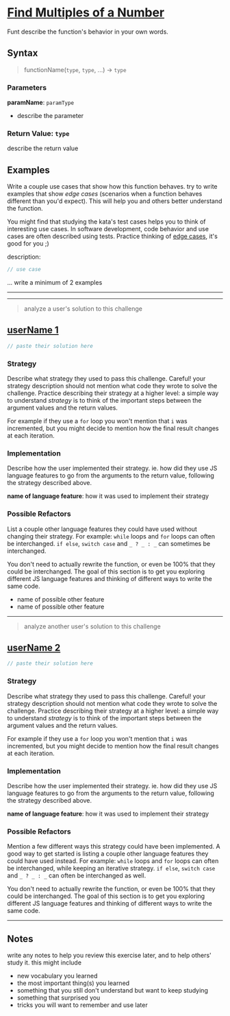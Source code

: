 # [Find Multiples of a Number](https://www.codewars.com/kata/58ca658cc0d6401f2700045f)

Funt
describe the function's behavior in your own words.

## Syntax

> functionName(`type`, `type`, ...) -> `type`

### Parameters

**paramName**: `paramType`

- describe the parameter

### Return Value: `type`

describe the return value

## Examples

Write a couple use cases that show how this function behaves. try to write examples that show _edge cases_ (scenarios when a function behaves different than you'd expect).  This will help you and others better understand the function.

You might find that studying the kata's test cases helps you to think of interesting use cases.  In software development, code behavior and use cases are often described using tests.  Practice thinking of [edge cases](https://www.geeksforgeeks.org/dont-forget-edge-cases/), it's good for you ;)

description:

```js
// use case
```

... write a minimum of 2 examples

---
---

> analyze a user's solution to this challenge

## [userName 1](https://www.codewars.com/users/userName)

```js
// paste their solution here
```

### Strategy

Describe what strategy they used to pass this challenge.  Careful! your strategy description should not mention what code they wrote to solve the challenge. Practice describing their strategy at a higher level: a simple way to understand _strategy_ is to think of the important steps between the argument values and the return values.

For example if they use a `for` loop you won't mention that `i` was incremented, but you might decide to mention how the final result changes at each iteration.

### Implementation

Describe how the user implemented their strategy. ie. how did they use JS language features to go from the arguments to the return value, following the strategy described above.

**name of language feature**: how it was used to implement their strategy

### Possible Refactors

List a couple other language features they could have used without changing their strategy.  For example: `while` loops and `for` loops can often be interchanged. `if else`, `switch case` and `_ ? _ : _` can sometimes be interchanged.

You don't need to actually rewrite the function, or even be 100% that they could be interchanged. The goal of this section is to get you exploring different JS language features and thinking of different ways to write the same code.

- name of possible other feature
- name of possible other feature

---

> analyze another user's solution to this challenge

## [userName 2](https://www.codewars.com/users/userName)

```js
// paste their solution here
```

### Strategy

Describe what strategy they used to pass this challenge.  Careful! your strategy description should not mention what code they wrote to solve the challenge. Practice describing their strategy at a higher level: a simple way to understand _strategy_ is to think of the important steps between the argument values and the return values.

For example if they use a `for` loop you won't mention that `i` was incremented, but you might decide to mention how the final result changes at each iteration.

### Implementation

Describe how the user implemented their strategy. ie. how did they use JS language features to go from the arguments to the return value, following the strategy described above.

**name of language feature**: how it was used to implement their strategy

### Possible Refactors

Mention a few different ways this strategy could have been implemented.  A good way to get started is listing a couple other language features they could have used instead.  For example: `while` loops and `for` loops can often be interchanged, while keeping an iterative strategy. `if else`, `switch case` and `_ ? _ : _` can often be interchanged as well.

You don't need to actually rewrite the function, or even be 100% that they could be interchanged. The goal of this section is to get you exploring different JS language features and thinking of different ways to write the same code.


---

## Notes

write any notes to help you review this exercise later, and to help others' study it. this might include

- new vocabulary you learned
- the most important thing(s) you learned
- something that you still don't understand but want to keep studying
- something that surprised you
- tricks you will want to remember and use later
